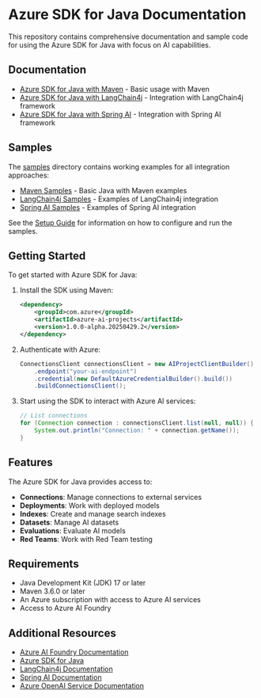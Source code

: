 # Azure SDK for Java Documentation

This repository contains comprehensive documentation and sample code for using the Azure SDK for Java with focus on AI capabilities.

## Documentation

- [Azure SDK for Java with Maven](azure-sdk-java-maven.md) - Basic usage with Maven
- [Azure SDK for Java with LangChain4j](azure-sdk-java-langchain4j.md) - Integration with LangChain4j framework
- [Azure SDK for Java with Spring AI](azure-sdk-java-spring-ai.md) - Integration with Spring AI framework

## Samples

The [samples](samples/) directory contains working examples for all integration approaches:

- [Maven Samples](samples/maven/) - Basic Java with Maven examples
- [LangChain4j Samples](samples/langchain4j/) - Examples of LangChain4j integration
- [Spring AI Samples](samples/spring-ai/) - Examples of Spring AI integration

See the [Setup Guide](samples/setup-guide.md) for information on how to configure and run the samples.

## Getting Started

To get started with Azure SDK for Java:

1. Install the SDK using Maven:
   ```xml
   <dependency>
       <groupId>com.azure</groupId>
       <artifactId>azure-ai-projects</artifactId>
       <version>1.0.0-alpha.20250429.2</version>
   </dependency>
   ```

2. Authenticate with Azure:
   ```java
   ConnectionsClient connectionsClient = new AIProjectClientBuilder()
       .endpoint("your-ai-endpoint")
       .credential(new DefaultAzureCredentialBuilder().build())
       .buildConnectionsClient();
   ```

3. Start using the SDK to interact with Azure AI services:
   ```java
   // List connections
   for (Connection connection : connectionsClient.list(null, null)) {
       System.out.println("Connection: " + connection.getName());
   }
   ```

## Features

The Azure SDK for Java provides access to:

- **Connections**: Manage connections to external services
- **Deployments**: Work with deployed models
- **Indexes**: Create and manage search indexes
- **Datasets**: Manage AI datasets
- **Evaluations**: Evaluate AI models
- **Red Teams**: Work with Red Team testing

## Requirements

- Java Development Kit (JDK) 17 or later
- Maven 3.6.0 or later
- An Azure subscription with access to Azure AI services
- Access to Azure AI Foundry

## Additional Resources

- [Azure AI Foundry Documentation](https://learn.microsoft.com/azure/ai-foundry/)
- [Azure SDK for Java](https://github.com/Azure/azure-sdk-for-java)
- [LangChain4j Documentation](https://github.com/langchain4j/langchain4j)
- [Spring AI Documentation](https://docs.spring.io/spring-ai/reference/index.html)
- [Azure OpenAI Service Documentation](https://learn.microsoft.com/azure/ai-services/openai/)
